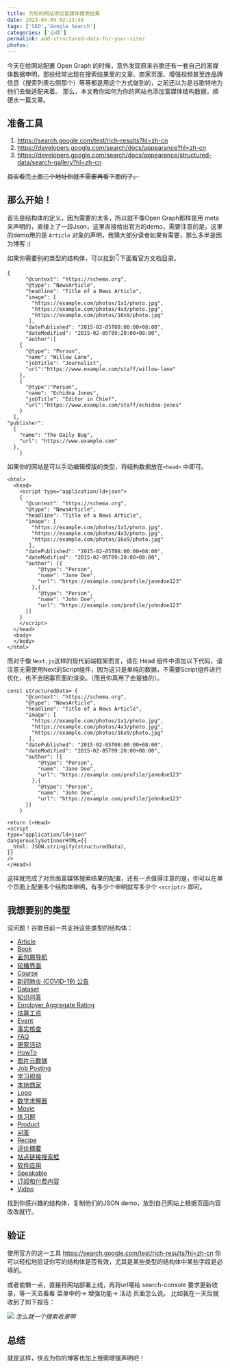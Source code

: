 ```yaml
---
title: 为你的网站添加富媒体搜索结果
date: 2023-04-09 02:23:48
tags: ['SEO','Google Search']
categories: ['心得']
permalink: add-structured-data-for-your-site/
photos:
---
```

今天在给网站配置 Open Graph 的时候，意外发现原来谷歌还有一套自己的富媒体数据申明，那些经常出现在搜索结果里的文章、商家页面、增强视频甚至连品牌信息（搜索列表右侧那个）等等都是用这个方式做到的，之前还以为是谷歌特地为他们去做适配来着。
那么，本文教你如何为你的网站也添加富媒体结构数据，顺便水一篇文章。
<!-- more -->
## 准备工具
1. https://search.google.com/test/rich-results?hl=zh-cn
2. https://developers.google.com/search/docs/appearance?hl=zh-cn
3. https://developers.google.com/search/docs/appearance/structured-data/search-gallery?hl=zh-cn

<del>其实看完上面三个地址你就不需要再看下面的了。</del>

## 那么开始！


首先是结构体的定义，因为需要的太多，所以就不像Open Graph那样是用 meta 来声明的，直接上了一段Json，这里直接给出官方的demo，需要注意的是，这里的demo用的是 `Article` 对象的声明，我猜大部分读者如果有需要，那么多半是因为博客 :)

如果你需要别的类型的结构体，可以拉到👇下面看官方文档目录。

```
{
      "@context": "https://schema.org",
      "@type": "NewsArticle",
      "headline": "Title of a News Article",
      "image": [
        "https://example.com/photos/1x1/photo.jpg",
        "https://example.com/photos/4x3/photo.jpg",
        "https://example.com/photos/16x9/photo.jpg"
       ],
      "datePublished": "2015-02-05T08:00:00+08:00",
      "dateModified": "2015-02-05T09:20:00+08:00",
      "author":[
    {
      "@type": "Person",
      "name": "Willow Lane",
      "jobTitle": "Journalist",
      "url":"https://www.example.com/staff/willow-lane"
    },
    {
      "@type":"Person",
      "name": "Echidna Jones",
      "jobTitle": "Editor in Chief",
      "url":"https://www.example.com/staff/echidna-jones"
    }
  ],
"publisher":
  {
    "name": "The Daily Bug",
    "url": "https://www.example.com"
  },
    }
```

如果你的网站是可以手动编辑模版的类型，将结构数据放在`<head>` 中即可。

```
<html>
  <head>
    <script type="application/ld+json">
    {
      "@context": "https://schema.org",
      "@type": "NewsArticle",
      "headline": "Title of a News Article",
      "image": [
        "https://example.com/photos/1x1/photo.jpg",
        "https://example.com/photos/4x3/photo.jpg",
        "https://example.com/photos/16x9/photo.jpg"
       ],
      "datePublished": "2015-02-05T08:00:00+08:00",
      "dateModified": "2015-02-05T09:20:00+08:00",
      "author": [{
          "@type": "Person",
          "name": "Jane Doe",
          "url": "https://example.com/profile/janedoe123"
        },{
          "@type": "Person",
          "name": "John Doe",
          "url": "https://example.com/profile/johndoe123"
      }]
    }
    </script>
  </head>
  <body>
  </body>
</html>
```

而对于像 `Next.js`这样的现代前端框架而言，请在 Head 组件中添加以下代码，请注意无需使用Next的Script组件，因为这只是单纯的数据，不需要Script组件进行优化，也不会阻塞页面的渲染。（而且你真用了会报错的）。

```
const structuredData= {
      "@context": "https://schema.org",
      "@type": "NewsArticle",
      "headline": "Title of a News Article",
      "image": [
        "https://example.com/photos/1x1/photo.jpg",
        "https://example.com/photos/4x3/photo.jpg",
        "https://example.com/photos/16x9/photo.jpg"
       ],
      "datePublished": "2015-02-05T08:00:00+08:00",
      "dateModified": "2015-02-05T09:20:00+08:00",
      "author": [{
          "@type": "Person",
          "name": "Jane Doe",
          "url": "https://example.com/profile/janedoe123"
        },{
          "@type": "Person",
          "name": "John Doe",
          "url": "https://example.com/profile/johndoe123"
      }]
    }

return (<Head>
<script
type="application/ld+json"
dangerouslySetInnerHTML={{
__html: JSON.stringify(structuredData),
}}
/>
</Head>)
```

这样就完成了对页面富媒体搜索结果的配置，还有一点值得注意的是，你可以在单个页面上配置多个结构体申明，有多少个申明就写多少个 `<script/>` 即可。

## 我想要别的类型
没问题！谷歌目前一共支持这些类型的结构体：

-   [Article](https://developers.google.com/search/docs/appearance/structured-data/article?hl=zh-cn)
-   [Book](https://developers.google.com/search/docs/appearance/structured-data/book?hl=zh-cn)
-   [面包屑导航](https://developers.google.com/search/docs/appearance/structured-data/breadcrumb?hl=zh-cn)
-   [轮播界面](https://developers.google.com/search/docs/appearance/structured-data/carousel?hl=zh-cn)
-   [Course](https://developers.google.com/search/docs/appearance/structured-data/course?hl=zh-cn)
-   [新冠肺炎 (COVID-19) 公告](https://developers.google.com/search/docs/appearance/structured-data/special-announcements?hl=zh-cn)
-   [Dataset](https://developers.google.com/search/docs/appearance/structured-data/dataset?hl=zh-cn)
-   [知识问答](https://developers.google.com/search/docs/appearance/structured-data/education-qa?hl=zh-cn)
-   [Employer Aggregate Rating](https://developers.google.com/search/docs/appearance/structured-data/employer-rating?hl=zh-cn)
-   [估算工资](https://developers.google.com/search/docs/appearance/structured-data/estimated-salary?hl=zh-cn)
-   [Event](https://developers.google.com/search/docs/appearance/structured-data/event?hl=zh-cn)
-   [事实核查](https://developers.google.com/search/docs/appearance/structured-data/factcheck?hl=zh-cn)
-   [FAQ](https://developers.google.com/search/docs/appearance/structured-data/faqpage?hl=zh-cn)
-   [居家活动](https://developers.google.com/search/docs/appearance/structured-data/home-activities?hl=zh-cn)
-   [HowTo](https://developers.google.com/search/docs/appearance/structured-data/how-to?hl=zh-cn)
-   [图片元数据](https://developers.google.com/search/docs/appearance/structured-data/image-license-metadata?hl=zh-cn)
-   [Job Posting](https://developers.google.com/search/docs/appearance/structured-data/job-posting?hl=zh-cn)
-   [学习视频](https://developers.google.com/search/docs/appearance/structured-data/learning-video?hl=zh-cn)
-   [本地商家](https://developers.google.com/search/docs/appearance/structured-data/local-business?hl=zh-cn)
-   [Logo](https://developers.google.com/search/docs/appearance/structured-data/logo?hl=zh-cn)
-   [数学求解器](https://developers.google.com/search/docs/appearance/structured-data/math-solvers?hl=zh-cn)
-   [Movie](https://developers.google.com/search/docs/appearance/structured-data/movie?hl=zh-cn)
-   [练习题](https://developers.google.com/search/docs/appearance/structured-data/practice-problems?hl=zh-cn)
-   [Product](https://developers.google.com/search/docs/appearance/structured-data/product?hl=zh-cn)
-   [问答](https://developers.google.com/search/docs/appearance/structured-data/qapage?hl=zh-cn)
-   [Recipe](https://developers.google.com/search/docs/appearance/structured-data/recipe?hl=zh-cn)
-   [评价摘要](https://developers.google.com/search/docs/appearance/structured-data/review-snippet?hl=zh-cn)
-   [站点链接搜索框](https://developers.google.com/search/docs/appearance/structured-data/sitelinks-searchbox?hl=zh-cn)
-   [软件应用](https://developers.google.com/search/docs/appearance/structured-data/software-app?hl=zh-cn)
-   [Speakable](https://developers.google.com/search/docs/appearance/structured-data/speakable?hl=zh-cn)
-   [订阅和付费内容](https://developers.google.com/search/docs/appearance/structured-data/paywalled-content?hl=zh-cn)
-   [Video](https://developers.google.com/search/docs/appearance/structured-data/video?hl=zh-cn)

找到你感兴趣的结构体，复制他们的JSON demo，放到自己网站上根据页面内容改改就行。

## 验证
使用官方的这一工具  https://search.google.com/test/rich-results?hl=zh-cn 你可以轻松地验证你写的结构体是否有效，尤其是某些类型的结构体中某些字段是必填的。

或者偷懒一点，直接将网站部署上线，再将url喂给 search-console 要求更新收录，等一天去看看 菜单中的-> 增强功能-> 活动 页面怎么说。
比如我在一天后就收到了如下报告：


![](https://qcloud-cdn-static.lonepixel.cn/blog/2023/Snipaste_2023-04-10_23-50-35.png)
*怎么就一个搜索收录啊*

## 总结
就是这样，快去为你的博客也加上搜索增强声明吧！

